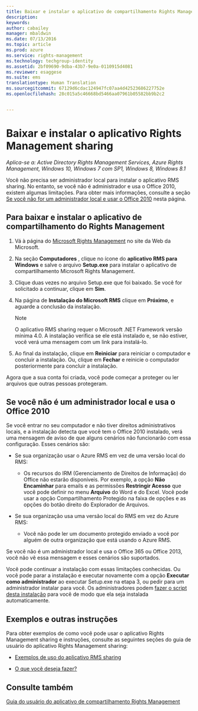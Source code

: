 ```yaml
---
title: Baixar e instalar o aplicativo de compartilhamento Rights Management | Azure RMS
description: 
keywords: 
author: cabailey
manager: mbaldwin
ms.date: 07/13/2016
ms.topic: article
ms.prod: azure
ms.service: rights-management
ms.technology: techgroup-identity
ms.assetid: 2bf09690-9dba-43b7-9e0a-0110915d4081
ms.reviewer: esaggese
ms.suite: ems
translationtype: Human Translation
ms.sourcegitcommit: 67129d6cdac124947fc07aa4d42523686227752e
ms.openlocfilehash: 28c015a5c46668bd5466aa07961b05582bb9b2c2


---
```


# Baixar e instalar o aplicativo Rights Management sharing

*Aplica-se a: Active Directory Rights Management Services, Azure Rights Management, Windows 10, Windows 7 com SP1, Windows 8, Windows 8.1*

Você não precisa ser administrador local para instalar o aplicativo RMS sharing. No entanto, se você não é administrador e usa o Office 2010, existem algumas limitações. Para obter mais informações, consulte a seção [Se você não for um administrador local e usar o Office 2010](#if-you-are-not-a-local-administrator-and-use-office-2010) nesta página.

## Para baixar e instalar o aplicativo de compartilhamento do Rights Management

1.  Vá à página do [Microsoft Rights Management](http://go.microsoft.com/fwlink/?LinkId=303970) no site da Web da Microsoft.

2.  Na seção **Computadores** , clique no ícone do **aplicativo RMS para Windows** e salve o arquivo **Setup.exe** para instalar o aplicativo de compartilhamento Microsoft Rights Management.

3.  Clique duas vezes no arquivo Setup.exe que foi baixado. Se você for solicitado a continuar, clique em **Sim**.

4.  Na página de **Instalação do Microsoft RMS** clique em **Próximo**, e aguarde a conclusão da instalação.

    > [!NOTE]
    > O aplicativo RMS sharing requer o Microsoft .NET Framework versão mínima 4.0. A instalação verifica se ele está instalado e, se não estiver, você verá uma mensagem com um link para instalá-lo.

5.  Ao final da instalação, clique em **Reiniciar** para reiniciar o computador e concluir a instalação. Ou, clique em **Fechar** e reinicie o computador posteriormente para concluir a instalação.

Agora que a sua conta foi criada, você pode começar a proteger ou ler arquivos que outras pessoas protegeram.

## Se você não é um administrador local e usa o Office 2010
Se você entrar no seu computador e não tiver direitos administrativos locais, e a instalação detecta que você tem o Office 2010 instalado, verá uma mensagem de aviso de que alguns cenários não funcionarão com essa configuração. Esses cenários são:

-   Se sua organização usar o Azure RMS em vez de uma versão local do RMS:

    -   Os recursos do IRM (Gerenciamento de Direitos de Informação) do Office não estarão disponíveis. Por exemplo, a opção **Não Encaminhar** para emails e as permissões **Restringir Acesso** que você pode definir no menu **Arquivo** do Word e do Excel. Você pode usar a opção Compartilhamento Protegido na faixa de opções e as opções do botão direito do Explorador de Arquivos.

-   Se sua organização usa uma versão local do RMS em vez do Azure RMS:

    -   Você não pode ler um documento protegido enviado a você por alguém de outra organização que está usando o Azure RMS.

Se você não é um administrador local e usa o Office 365 ou Office 2013, você não vê essa mensagem e esses cenários são suportados.

Você pode continuar a instalação com essas limitações conhecidas. Ou você pode parar a instalação e executar novamente com a opção **Executar como administrador** ao executar Setup.exe na etapa 3, ou pedir para um administrador instalar para você. Os administradores podem [fazer o script desta instalação](sharing-app-admin-guide.md#automatic-deployment-for-the-microsoft-rights-management-sharing-application) para você de modo que ela seja instalada automaticamente.

## Exemplos e outras instruções
Para obter exemplos de como você pode usar o aplicativo Rights Management sharing e instruções, consulte as seguintes seções do guia de usuário do aplicativo Rights Management sharing:

-   [Exemplos de uso do aplicativo RMS sharing](sharing-app-user-guide.md#examples-for-using-the-rms-sharing-application)

-   [O que você deseja fazer?](sharing-app-user-guide.md#what-do-you-want-to-do)

## Consulte também
[Guia do usuário do aplicativo de compartilhamento Rights Management](sharing-app-user-guide.md)




<!--HONumber=Jul16_HO3-->


